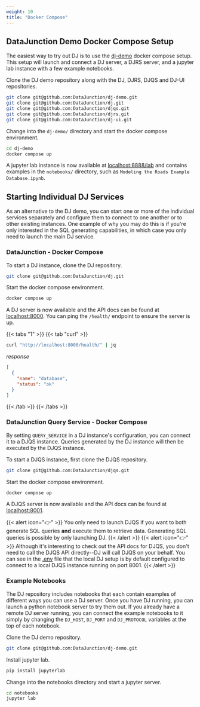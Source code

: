 ```yaml
---
weight: 10
title: "Docker Compose"
---
```


## DataJunction Demo Docker Compose Setup

The easiest way to try out DJ is to use the [dj-demo](https://github.com/DataJunction/dj-demo) docker compose setup. This setup will launch and connect
a DJ server, a DJRS server, and a jupyter lab instance with a few example notebooks.

Clone the DJ demo repository along with the DJ, DJRS, DJQS and DJ-UI repositories.

```sh
git clone git@github.com:DataJunction/dj-demo.git
git clone git@github.com:DataJunction/dj.git
git clone git@github.com:DataJunction/djqs.git
git clone git@github.com:DataJunction/djrs.git
git clone git@github.com:DataJunction/dj-ui.git
```

Change into the `dj-demo/` directory and start the docker compose environment.

```sh
cd dj-demo
docker compose up
```

A jupyter lab instance is now available at [localhost:8888/lab](http://localhost:8888/lab) and contains examples in the `notebooks/`
directory, such as `Modeling the Roads Example Database.ipynb`.

## Starting Individual DJ Services

As an alternative to the DJ demo, you can start one or more of the individual services separately and configure them to connect to one another or to other
existing instances. One example of why you may do this is if you're only interested in the SQL generating capabilities, in which case you only need to launch
the main DJ service.

### DataJunction - Docker Compose

To start a DJ instance, clone the DJ repository.

```sh
git clone git@github.com:DataJunction/dj.git
```

Start the docker compose environment.

```sh
docker compose up
```

A DJ server is now available and the API docs can be found at [localhost:8000](http://localhost:8000/docs). You can
ping the `/health/` endpoint to ensure the server is up.

{{< tabs "1" >}}
{{< tab "curl" >}}
```sh
curl "http://localhost:8000/health/" | jq
```
*response*
```json
[
  {
    "name": "database",
    "status": "ok"
  }
]
```
{{< /tab >}}
{{< /tabs >}}

### DataJunction Query Service - Docker Compose

By setting `QUERY_SERVICE` in a DJ instance's configuration, you can connect it to a DJQS instance. Queries generated by the DJ instance
will then be executed by the DJQS instance.

To start a DJQS instance, first clone the DJQS repository.

```sh
git clone git@github.com:DataJunction/djqs.git
```

Start the docker compose environment.

```sh
docker compose up
```

A DJQS server is now available and the API docs can be found at [localhost:8001](http://localhost:8001/docs).

{{< alert icon="👉" >}}
You only need to launch DJQS if you want to both generate SQL queries **and** execute them to retrieve data. Generating SQL queries is possible by only launching DJ.
{{< /alert >}}
{{< alert icon="👉" >}}
Although it's interesting to check out the API docs for DJQS, you don't need to call the DJQS API directly--DJ will call DJQS on your behalf. You can see in the [.env](https://github.com/DataJunction/dj/blob/main/.docker-env/.env#L6) file that the local DJ setup is by default configured to connect to a local DJQS instance running on port 8001.
{{< /alert >}}

### Example Notebooks

The DJ repository includes notebooks that each contain examples of different ways you can use a DJ server. Once you have DJ running, you can launch a python notebook server
to try them out. If you already have a remote DJ server running, you can connect the example notebooks to it simply by changing the `DJ_HOST`, `DJ_PORT` and `DJ_PROTOCOL`
variables at the top of each notebook.

Clone the DJ demo repository.
```sh
git clone git@github.com:DataJunction/dj-demo.git
```

Install jupyter lab.
```sh
pip install jupyterlab
```

Change into the notebooks directory and start a jupyter server.
```sh
cd notebooks
jupyter lab
```
